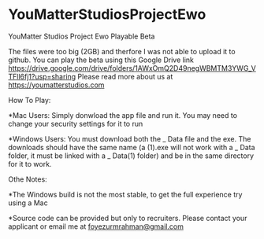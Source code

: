 # YouMatterStudiosProjectEwo
YouMatter Studios Project Ewo Playable Beta

The files were too big (2GB) and therfore I was not able to upload it to github. You can play the beta using this Google Drive link https://drive.google.com/drive/folders/1AWxOmQ2D49negWBMTM3YWG_VTFll6fj1?usp=sharing 
Please read more about us at https://youmatterstudios.com 

How To Play:

*Mac Users: Simply donwload the app file and run it. You may need to change your security settings for it to run 

*Windows Users: You must download both the _ Data file and the exe. The downloads should have the same name (a (1).exe will not work with a _ Data folder, it must be linked with a _ Data(1) folder) and be in the same directory for it to work. 

Othe Notes:

*The Windows build is not the most stable, to get the full experience try using a Mac

*Source code can be provided but only to recruiters. Please contact your applicant or email me at foyezurmrahman@gmail.com
